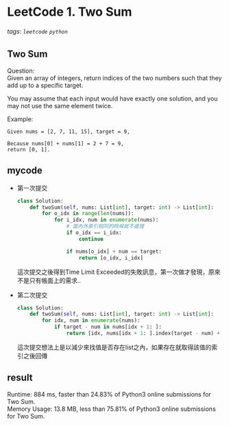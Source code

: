 # LeetCode 1. Two Sum
###### tags: `leetcode` `python`
## Two Sum

Question:  
Given an array of integers, return indices of the two numbers such that they add up to a specific target.   

You may assume that each input would have exactly one solution, and you may not use the same element twice.  

Example:  
```shell
Given nums = [2, 7, 11, 15], target = 9,

Because nums[0] + nums[1] = 2 + 7 = 9,
return [0, 1].
```
## mycode
* 第一次提交
    ```python
    class Solution:
        def twoSum(self, nums: List[int], target: int) -> List[int]:            
            for o_idx in range(len(nums)):
                for i_idx, num in enumerate(nums):
                    # 當內外索引相同的時候就不處理
                    if o_idx == i_idx:
                        continue

                    if nums[o_idx] + num == target:
                        return [o_idx, i_idx]
    ```    
    這次提交之後得到Time Limit Exceeded的失敗訊息，第一次做才發現，原來不是只有帳面上的需求..    

* 第二次提交
    ```python
    class Solution:
        def twoSum(self, nums: List[int], target: int) -> List[int]:
            for idx, num in enumerate(nums):
                if target - num in nums[idx + 1: ]:
                    return [idx, nums[idx + 1: ].index(target - num) + idx + 1]
    ```
    這次提交想法上是以減少來找值是否存在list之內，如果存在就取得該值的索引之後回傳
    

## result
Runtime: 884 ms, faster than 24.83% of Python3 online submissions for Two Sum.  
Memory Usage: 13.8 MB, less than 75.81% of Python3 online submissions for Two Sum.  